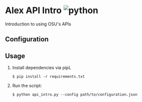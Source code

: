 # Alex API Intro ![python](https://img.shields.io/badge/python-3.7-blue.svg)

Introduction to using OSU's APIs

## Configuration



## Usage

1. Install dependencies via pipL

    ```shell
    $ pip install -r requirements.txt
    ```
2. Run the script:

    ```shell
    $ python api_intro.py --config path/to/configuration.json
    ```